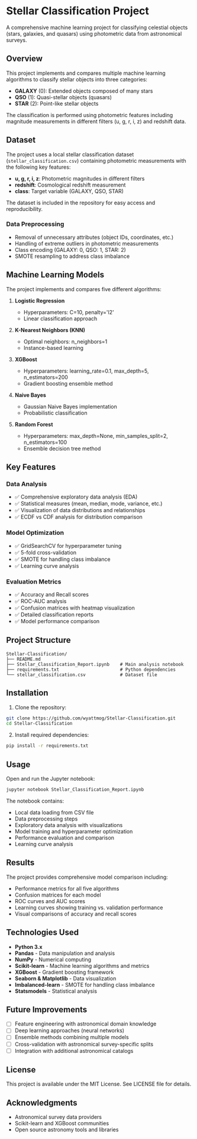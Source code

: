 # Stellar Classification Project

A comprehensive machine learning project for classifying celestial objects (stars, galaxies, and quasars) using photometric data from astronomical surveys.

## Overview

This project implements and compares multiple machine learning algorithms to classify stellar objects into three categories:
- **GALAXY** (0): Extended objects composed of many stars
- **QSO** (1): Quasi-stellar objects (quasars)
- **STAR** (2): Point-like stellar objects

The classification is performed using photometric features including magnitude measurements in different filters (u, g, r, i, z) and redshift data.

## Dataset

The project uses a local stellar classification dataset (`stellar_classification.csv`) containing photometric measurements with the following key features:
- **u, g, r, i, z**: Photometric magnitudes in different filters
- **redshift**: Cosmological redshift measurement
- **class**: Target variable (GALAXY, QSO, STAR)

The dataset is included in the repository for easy access and reproducibility.

### Data Preprocessing
- Removal of unnecessary attributes (object IDs, coordinates, etc.)
- Handling of extreme outliers in photometric measurements
- Class encoding (GALAXY: 0, QSO: 1, STAR: 2)
- SMOTE resampling to address class imbalance

## Machine Learning Models

The project implements and compares five different algorithms:

1. **Logistic Regression**
   - Hyperparameters: C=10, penalty='l2'
   - Linear classification approach

2. **K-Nearest Neighbors (KNN)**
   - Optimal neighbors: n_neighbors=1
   - Instance-based learning

3. **XGBoost**
   - Hyperparameters: learning_rate=0.1, max_depth=5, n_estimators=200
   - Gradient boosting ensemble method

4. **Naive Bayes**
   - Gaussian Naive Bayes implementation
   - Probabilistic classification

5. **Random Forest**
   - Hyperparameters: max_depth=None, min_samples_split=2, n_estimators=100
   - Ensemble decision tree method

## Key Features

### Data Analysis
- ✅ Comprehensive exploratory data analysis (EDA)
- ✅ Statistical measures (mean, median, mode, variance, etc.)
- ✅ Visualization of data distributions and relationships
- ✅ ECDF vs CDF analysis for distribution comparison

### Model Optimization
- ✅ GridSearchCV for hyperparameter tuning
- ✅ 5-fold cross-validation
- ✅ SMOTE for handling class imbalance
- ✅ Learning curve analysis

### Evaluation Metrics
- ✅ Accuracy and Recall scores
- ✅ ROC-AUC analysis
- ✅ Confusion matrices with heatmap visualization
- ✅ Detailed classification reports
- ✅ Model performance comparison

## Project Structure

```
Stellar-Classification/
├── README.md
├── Stellar_Classification_Report.ipynb    # Main analysis notebook
├── requirements.txt                       # Python dependencies
└── stellar_classification.csv             # Dataset file
```

## Installation

1. Clone the repository:
```bash
git clone https://github.com/wyattmog/Stellar-Classification.git
cd Stellar-Classification
```

2. Install required dependencies:
```bash
pip install -r requirements.txt
```

## Usage

Open and run the Jupyter notebook:
```bash
jupyter notebook Stellar_Classification_Report.ipynb
```

The notebook contains:
- Local data loading from CSV file
- Data preprocessing steps
- Exploratory data analysis with visualizations
- Model training and hyperparameter optimization
- Performance evaluation and comparison
- Learning curve analysis

## Results

The project provides comprehensive model comparison including:
- Performance metrics for all five algorithms
- Confusion matrices for each model
- ROC curves and AUC scores
- Learning curves showing training vs. validation performance
- Visual comparisons of accuracy and recall scores

## Technologies Used

- **Python 3.x**
- **Pandas** - Data manipulation and analysis
- **NumPy** - Numerical computing
- **Scikit-learn** - Machine learning algorithms and metrics
- **XGBoost** - Gradient boosting framework
- **Seaborn & Matplotlib** - Data visualization
- **Imbalanced-learn** - SMOTE for handling class imbalance
- **Statsmodels** - Statistical analysis

## Future Improvements

- [ ] Feature engineering with astronomical domain knowledge
- [ ] Deep learning approaches (neural networks)
- [ ] Ensemble methods combining multiple models
- [ ] Cross-validation with astronomical survey-specific splits
- [ ] Integration with additional astronomical catalogs

## License

This project is available under the MIT License. See LICENSE file for details.

## Acknowledgments

- Astronomical survey data providers
- Scikit-learn and XGBoost communities
- Open source astronomy tools and libraries